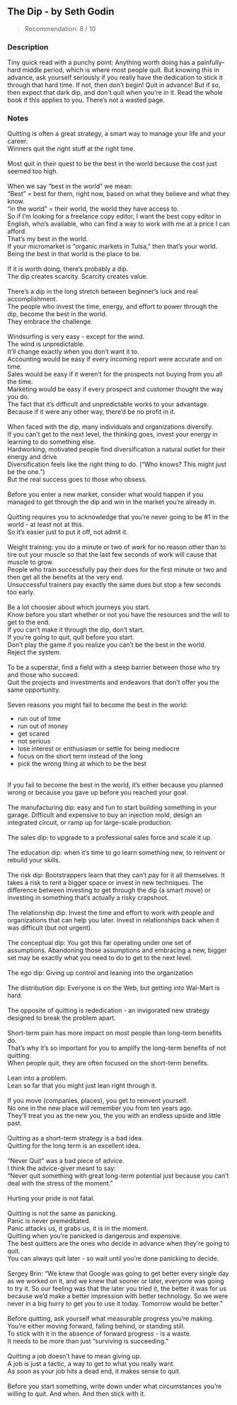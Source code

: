 ## The Dip - by Seth Godin
> Recommendation: 8 / 10
    
### Description
Tiny quick read with a punchy point: Anything worth doing has a painfully-hard middle period, which is where most people quit. But knowing this in advance, ask yourself seriously if you really have the dedication to stick it through that hard time. If not, then don’t begin! Quit in advance! But if so, then expect that dark dip, and don’t quit when you’re in it. Read the whole book if this applies to you. There’s not a wasted page.
    
### Notes
Quitting is often a great strategy, a smart way to manage your life and your career.<br>
Winners quit the right stuff at the right time.<br>
<br>
Most quit in their quest to be the best in the world because the cost just seemed too high.<br>
<br>
When we say “best in the world” we mean:<br>
“Best” = best for them, right now, based on what they believe and what they know.<br>
“in the world” = their world, the world they have access to.<br>
So if I’m looking for a freelance copy editor, I want the best copy editor in English, who’s available, who can find a way to work with me at a price I can afford.<br>
That’s my best in the world.<br>
If your micromarket is “organic markets in Tulsa,” then that’s your world.<br>
Being the best in that world is the place to be.<br>
<br>
If it is worth doing, there’s probably a dip.<br>
The dip creates scarcity. Scarcity creates value.<br>
<br>
There’s a dip in the long stretch between beginner’s luck and real accomplishment.<br>
The people who invest the time, energy, and effort to power through the dip, become the best in the world.<br>
They embrace the challenge.<br>
<br>
Windsurfing is very easy - except for the wind.<br>
The wind is unpredictable.<br>
It’ll change exactly when you don’t want it to.<br>
Accounting would be easy if every incoming report were accurate and on time.<br>
Sales would be easy if it weren’t for the prospects not buying from you all the time.<br>
Marketing would be easy if every prospect and customer thought the way you do.<br>
The fact that it’s difficult and unpredictable works to your advantage.<br>
Because if it were any other way, there’d be no profit in it.<br>
<br>
When faced with the dip, many individuals and organizations diversify.<br>
If you can’t get to the next level, the thinking goes, invest your energy in learning to do something else.<br>
Hardworking, motivated people find diversification a natural outlet for their energy and drive.<br>
Diversification feels like the right thing to do. (“Who knows? This might just be the one.”)<br>
But the real success goes to those who obsess.<br>
<br>
Before you enter a new market, consider what would happen if you managed to get through the dip and win in the market you’re already in.<br>
<br>
Quitting requires you to acknowledge that you’re never going to be #1 in the world - at least not at this.<br>
So it’s easier just to put it off, not admit it.<br>
<br>
Weight training: you do a minute or two of work for no reason other than to tire out your muscle so that the last few seconds of work will cause that muscle to grow.<br>
People who train successfully pay their dues for the first minute or two and then get all the benefits at the very end.<br>
Unsuccessful trainers pay exactly the same dues but stop a few seconds too early.<br>
<br>
Be a lot choosier about which journeys you start.<br>
Know before you start whether or not you have the resources and the will to get to the end.<br>
If you can’t make it through the dip, don’t start.<br>
If you’re going to quit, quit before you start.<br>
Don’t play the game if you realize you can’t be the best in the world.<br>
Reject the system.<br>
<br>
To be a superstar, find a field with a steep barrier between those who try and those who succeed.<br>
Quit the projects and investments and endeavors that don’t offer you the same opportunity.<br>
<br>
Seven reasons you might fail to become the best in the world:<br>
* run out of time<br>
* run out of money<br>
* get scared<br>
* not serious<br>
* lose interest or enthusiasm or settle for being mediocre<br>
* focus on the short term instead of the long<br>
* pick the wrong thing at which to be the best<br>
<br>
If you fail to become the best in the world, it’s either because you planned wrong or because you gave up before you reached your goal.<br>
<br>
The manufacturing dip: easy and fun to start building something in your garage. Difficult and expensive to buy an injection mold, design an integrated circuit, or ramp up for large-scale production.<br>
<br>
The sales dip: to upgrade to a professional sales force and scale it up.<br>
<br>
The education dip: when it’s time to go learn something new, to reinvent or rebuild your skills.<br>
<br>
The risk dip: Bootstrappers learn that they can’t pay for it all themselves. It takes a risk to rent a bigger space or invest in new techniques. The difference between investing to get through the dip (a smart move) or investing in something that’s actually a risky crapshoot.<br>
<br>
The relationship dip: Invest the time and effort to work with people and organizations that can help you later.  Invest in relationships back when it was difficult (but not urgent).<br>
<br>
The conceptual dip: You got this far operating under one set of assumptions. Abandoning those assumptions and embracing a new, bigger set may be exactly what you need to do to get to the next level.<br>
<br>
The ego dip: Giving up control and leaning into the organization<br>
<br>
The distribution dip: Everyone is on the Web, but getting into Wal-Mart is hard.<br>
<br>
The opposite of quitting is rededication - an invigorated new strategy designed to break the problem apart.<br>
<br>
Short-term pain has more impact on most people than long-term benefits do.<br>
That’s why it’s so important for you to amplify the long-term benefits of not quitting.<br>
When people quit, they are often focused on the short-term benefits.<br>
<br>
Lean into a problem.<br>
Lean so far that you might just lean right through it.<br>
<br>
If you move (companies, places), you get to reinvent yourself.<br>
No one in the new place will remember you from ten years ago.<br>
They’ll treat you as the new you, the you with an endless upside and little past.<br>
<br>
Quitting as a short-term strategy is a bad idea.<br>
Quitting for the long term is an excellent idea.<br>
<br>
“Never Quit” was a bad piece of advice.<br>
I think the advice-giver meant to say:<br>
“Never quit something with great long-term potential just because you can’t deal with the stress of the moment.”<br>
<br>
Hurting your pride is not fatal.<br>
<br>
Quitting is not the same as panicking.<br>
Panic is never premeditated.<br>
Panic attacks us, it grabs us, it is in the moment.<br>
Quitting when you’re panicked is dangerous and expensive.<br>
The best quitters are the ones who decide in advance when they’re going to quit.<br>
You can always quit later - so wait until you’re done panicking to decide.<br>
<br>
Sergey Brin: “We knew that Google was going to get better every single day as we worked on it, and we knew that sooner or later, everyone was going to try it. So our feeling was that the later you tried it, the better it was for us because we’d make a better impression with better technology. So we were never in a big hurry to get you to use it today. Tomorrow would be better.”<br>
<br>
Before quitting, ask yourself what measurable progress you’re making.<br>
You’re either moving forward, falling behind, or standing still.<br>
To stick with it in the absence of forward progress - is a waste.<br>
It needs to be more than just “surviving is succeeding.”<br>
<br>
Quitting a job doesn’t have to mean giving up.<br>
A job is just a tactic, a way to get to what you really want.<br>
As soon as your job hits a dead end, it makes sense to quit.<br>
<br>
Before you start something, write down under what circumstances you’re willing to quit. And when. And then stick with it.
